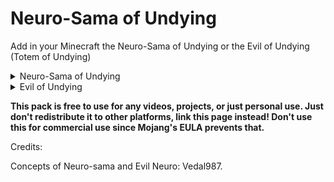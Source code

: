 # Neuro-Sama of Undying

Add in your Minecraft the Neuro-Sama of Undying or the Evil of Undying (Totem of Undying)

<Details>
        <summary>Neuro-Sama of Undying</summary>

![Neuro-Sama Icon](assets/Neuro-Sama.png)
        
</Details>

<Details>
        <summary>Evil of Undying</summary>
        
![Evil Icon](assets/Neuro-Sama.png)
</Details>

**This pack is free to use for any videos, projects, or just personal use. Just don't redistribute it to other platforms, link this page instead! Don't use this for commercial use since Mojang's EULA prevents that.**

Credits:
        
Concepts of Neuro-sama and Evil Neuro: Vedal987.
